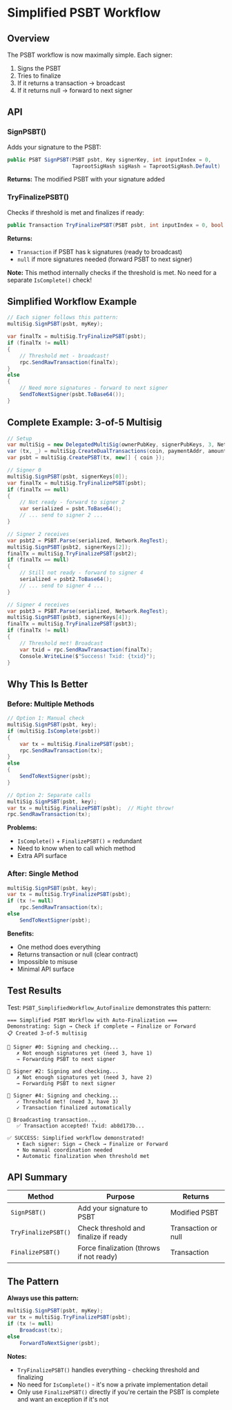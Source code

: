 # Simplified PSBT Workflow

## Overview

The PSBT workflow is now maximally simple. Each signer:

1. Signs the PSBT
2. Tries to finalize
3. If it returns a transaction → broadcast
4. If it returns null → forward to next signer

## API

### SignPSBT()
Adds your signature to the PSBT:

```csharp
public PSBT SignPSBT(PSBT psbt, Key signerKey, int inputIndex = 0,
                     TaprootSigHash sigHash = TaprootSigHash.Default)
```

**Returns:** The modified PSBT with your signature added

### TryFinalizePSBT()
Checks if threshold is met and finalizes if ready:

```csharp
public Transaction TryFinalizePSBT(PSBT psbt, int inputIndex = 0, bool useBufferedSize = false)
```

**Returns:**
- `Transaction` if PSBT has k signatures (ready to broadcast)
- `null` if more signatures needed (forward PSBT to next signer)

**Note:** This method internally checks if the threshold is met. No need for a separate `IsComplete()` check!

## Simplified Workflow Example

```csharp
// Each signer follows this pattern:
multiSig.SignPSBT(psbt, myKey);

var finalTx = multiSig.TryFinalizePSBT(psbt);
if (finalTx != null)
{
    // Threshold met - broadcast!
    rpc.SendRawTransaction(finalTx);
}
else
{
    // Need more signatures - forward to next signer
    SendToNextSigner(psbt.ToBase64());
}
```

## Complete Example: 3-of-5 Multisig

```csharp
// Setup
var multiSig = new DelegatedMultiSig(ownerPubKey, signerPubKeys, 3, Network.RegTest);
var (tx, _) = multiSig.CreateDualTransactions(coin, paymentAddr, amount, changeAddr, feeRate, signerIndices);
var psbt = multiSig.CreatePSBT(tx, new[] { coin });

// Signer 0
multiSig.SignPSBT(psbt, signerKeys[0]);
var finalTx = multiSig.TryFinalizePSBT(psbt);
if (finalTx == null)
{
    // Not ready - forward to signer 2
    var serialized = psbt.ToBase64();
    // ... send to signer 2 ...
}

// Signer 2 receives
var psbt2 = PSBT.Parse(serialized, Network.RegTest);
multiSig.SignPSBT(psbt2, signerKeys[2]);
finalTx = multiSig.TryFinalizePSBT(psbt2);
if (finalTx == null)
{
    // Still not ready - forward to signer 4
    serialized = psbt2.ToBase64();
    // ... send to signer 4 ...
}

// Signer 4 receives
var psbt3 = PSBT.Parse(serialized, Network.RegTest);
multiSig.SignPSBT(psbt3, signerKeys[4]);
finalTx = multiSig.TryFinalizePSBT(psbt3);
if (finalTx != null)
{
    // Threshold met! Broadcast
    var txid = rpc.SendRawTransaction(finalTx);
    Console.WriteLine($"Success! Txid: {txid}");
}
```

## Why This Is Better

### Before: Multiple Methods
```csharp
// Option 1: Manual check
multiSig.SignPSBT(psbt, key);
if (multiSig.IsComplete(psbt))
{
    var tx = multiSig.FinalizePSBT(psbt);
    rpc.SendRawTransaction(tx);
}
else
{
    SendToNextSigner(psbt);
}

// Option 2: Separate calls
multiSig.SignPSBT(psbt, key);
var tx = multiSig.FinalizePSBT(psbt);  // Might throw!
rpc.SendRawTransaction(tx);
```

**Problems:**
- `IsComplete()` + `FinalizePSBT()` = redundant
- Need to know when to call which method
- Extra API surface

### After: Single Method
```csharp
multiSig.SignPSBT(psbt, key);
var tx = multiSig.TryFinalizePSBT(psbt);
if (tx != null)
    rpc.SendRawTransaction(tx);
else
    SendToNextSigner(psbt);
```

**Benefits:**
- One method does everything
- Returns transaction or null (clear contract)
- Impossible to misuse
- Minimal API surface

## Test Results

Test: `PSBT_SimplifiedWorkflow_AutoFinalize` demonstrates this pattern:

```
=== Simplified PSBT Workflow with Auto-Finalization ===
Demonstrating: Sign → Check if complete → Finalize or Forward
📋 Created 3-of-5 multisig

👤 Signer #0: Signing and checking...
   ✗ Not enough signatures yet (need 3, have 1)
   → Forwarding PSBT to next signer

👤 Signer #2: Signing and checking...
   ✗ Not enough signatures yet (need 3, have 2)
   → Forwarding PSBT to next signer

👤 Signer #4: Signing and checking...
   ✓ Threshold met! (need 3, have 3)
   ✓ Transaction finalized automatically

📡 Broadcasting transaction...
   ✅ Transaction accepted! Txid: ab8d173b...

✅ SUCCESS: Simplified workflow demonstrated!
   • Each signer: Sign → Check → Finalize or Forward
   • No manual coordination needed
   • Automatic finalization when threshold met
```

## API Summary

| Method | Purpose | Returns |
|--------|---------|---------|
| `SignPSBT()` | Add your signature to PSBT | Modified PSBT |
| `TryFinalizePSBT()` | Check threshold and finalize if ready | Transaction or null |
| `FinalizePSBT()` | Force finalization (throws if not ready) | Transaction |

## The Pattern

**Always use this pattern:**

```csharp
multiSig.SignPSBT(psbt, myKey);
var tx = multiSig.TryFinalizePSBT(psbt);
if (tx != null)
    Broadcast(tx);
else
    ForwardToNextSigner(psbt);
```

**Notes:**
- `TryFinalizePSBT()` handles everything - checking threshold and finalizing
- No need for `IsComplete()` - it's now a private implementation detail
- Only use `FinalizePSBT()` directly if you're certain the PSBT is complete and want an exception if it's not
